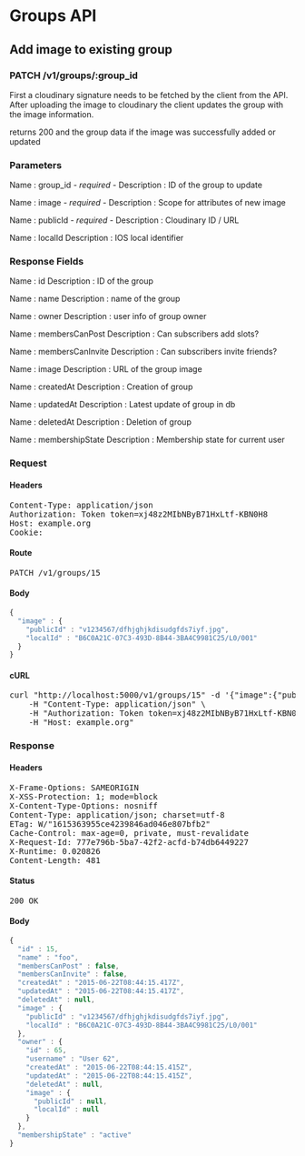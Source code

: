 # Groups API

## Add image to existing group

### PATCH /v1/groups/:group_id

First a cloudinary signature needs to be fetched by the client from the API. After uploading the image to cloudinary the client updates the group with the image information.

returns 200 and the group data if the image was successfully added or updated

### Parameters

Name : group_id *- required -*
Description : ID of the group to update

Name : image *- required -*
Description : Scope for attributes of new image

Name : publicId *- required -*
Description : Cloudinary ID / URL

Name : localId
Description : IOS local identifier


### Response Fields

Name : id
Description : ID of the group

Name : name
Description : name of the group

Name : owner
Description : user info of group owner

Name : membersCanPost
Description : Can subscribers add slots?

Name : membersCanInvite
Description : Can subscribers invite friends?

Name : image
Description : URL of the group image

Name : createdAt
Description : Creation of group

Name : updatedAt
Description : Latest update of group in db

Name : deletedAt
Description : Deletion of group

Name : membershipState
Description : Membership state for current user

### Request

#### Headers

<pre>Content-Type: application/json
Authorization: Token token=xj48z2MIbNByB71HxLtf-KBN0H8
Host: example.org
Cookie: </pre>

#### Route

<pre>PATCH /v1/groups/15</pre>

#### Body
```javascript
{
  "image" : {
    "publicId" : "v1234567/dfhjghjkdisudgfds7iyf.jpg",
    "localId" : "B6C0A21C-07C3-493D-8B44-3BA4C9981C25/L0/001"
  }
}
```


#### cURL

<pre class="request">curl &quot;http://localhost:5000/v1/groups/15&quot; -d &#39;{&quot;image&quot;:{&quot;publicId&quot;:&quot;v1234567/dfhjghjkdisudgfds7iyf.jpg&quot;,&quot;localId&quot;:&quot;B6C0A21C-07C3-493D-8B44-3BA4C9981C25/L0/001&quot;}}&#39; -X PATCH \
	-H &quot;Content-Type: application/json&quot; \
	-H &quot;Authorization: Token token=xj48z2MIbNByB71HxLtf-KBN0H8&quot; \
	-H &quot;Host: example.org&quot;</pre>

### Response

#### Headers

<pre>X-Frame-Options: SAMEORIGIN
X-XSS-Protection: 1; mode=block
X-Content-Type-Options: nosniff
Content-Type: application/json; charset=utf-8
ETag: W/&quot;1615363955ce4239846ad046e807bfb2&quot;
Cache-Control: max-age=0, private, must-revalidate
X-Request-Id: 777e796b-5ba7-42f2-acfd-b74db6449227
X-Runtime: 0.020826
Content-Length: 481</pre>

#### Status

<pre>200 OK</pre>

#### Body

```javascript
{
  "id" : 15,
  "name" : "foo",
  "membersCanPost" : false,
  "membersCanInvite" : false,
  "createdAt" : "2015-06-22T08:44:15.417Z",
  "updatedAt" : "2015-06-22T08:44:15.417Z",
  "deletedAt" : null,
  "image" : {
    "publicId" : "v1234567/dfhjghjkdisudgfds7iyf.jpg",
    "localId" : "B6C0A21C-07C3-493D-8B44-3BA4C9981C25/L0/001"
  },
  "owner" : {
    "id" : 65,
    "username" : "User 62",
    "createdAt" : "2015-06-22T08:44:15.415Z",
    "updatedAt" : "2015-06-22T08:44:15.415Z",
    "deletedAt" : null,
    "image" : {
      "publicId" : null,
      "localId" : null
    }
  },
  "membershipState" : "active"
}
```
